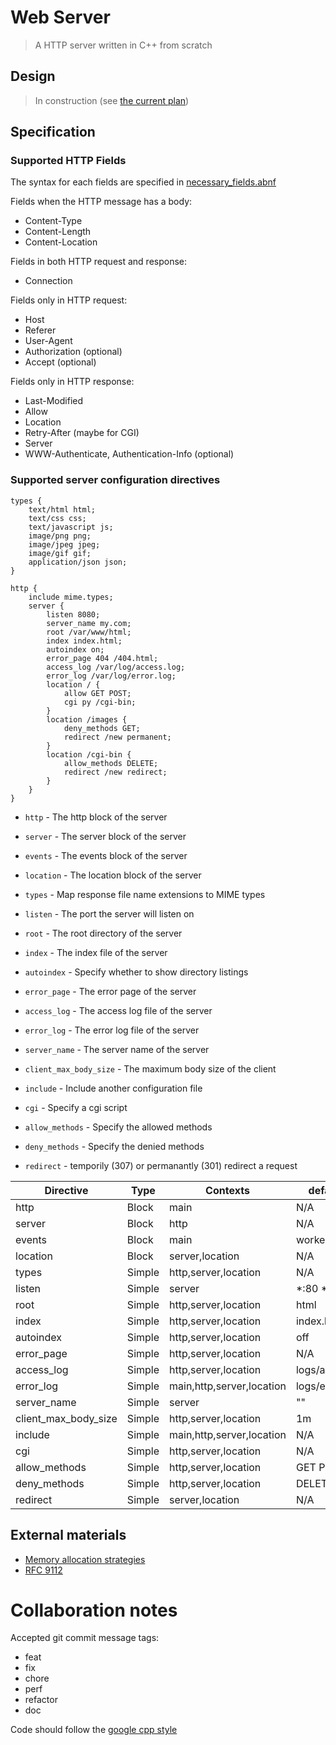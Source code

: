 # Web Server

> A HTTP server written in C++ from scratch

## Design

> In construction (see [the current plan](docs/planning.md))

## Specification

### Supported HTTP Fields

The syntax for each fields are specified in [necessary_fields.abnf](docs/HTTP_fields/necessary_fields.abnf)

Fields when the HTTP message has a body:

- Content-Type
- Content-Length
- Content-Location

Fields in both HTTP request and response:

- Connection

Fields only in HTTP request:

- Host
- Referer
- User-Agent
- Authorization (optional)
- Accept (optional)

Fields only in HTTP response:

- Last-Modified
- Allow
- Location
- Retry-After (maybe for CGI)
- Server
- WWW-Authenticate, Authentication-Info (optional)

### Supported server configuration directives

```nginx
types {
    text/html html;
    text/css css;
    text/javascript js;
    image/png png;
    image/jpeg jpeg;
    image/gif gif;
    application/json json;
}

http {
    include mime.types;
    server {
        listen 8080;
        server_name my.com;
        root /var/www/html;
        index index.html;
        autoindex on;
        error_page 404 /404.html;
        access_log /var/log/access.log;
        error_log /var/log/error.log;
        location / {
            allow GET POST;
            cgi py /cgi-bin;
        }
        location /images {
			deny_methods GET;
            redirect /new permanent;
        }
        location /cgi-bin {
            allow_methods DELETE;
            redirect /new redirect;
        }
    }
}
```

- `http` - The http block of the server
- `server` - The server block of the server
- `events` - The events block of the server
- `location` - The location block of the server

- `types` - Map response file name extensions to MIME types
- `listen` - The port the server will listen on
- `root` - The root directory of the server
- `index` - The index file of the server
- `autoindex` - Specify whether to show directory listings
- `error_page` - The error page of the server
- `access_log` - The access log file of the server
- `error_log` - The error log file of the server
- `server_name` - The server name of the server
- `client_max_body_size` - The maximum body size of the client
- `include` - Include another configuration file
- `cgi` - Specify a cgi script
- `allow_methods` - Specify the allowed methods
- `deny_methods` - Specify the denied methods
- `redirect` - temporily (307) or permanantly (301) redirect a request

| Directive            | Type   | Contexts                  | default_values     |
| -------------------- | ------ | ------------------------- | ------------------ |
| http                 | Block  | main                      | N/A                |
| server               | Block  | http                      | N/A                |
| events               | Block  | main                      | worker_connections |
| location             | Block  | server,location           | N/A                |
| types                | Simple | http,server,location      | N/A                |
| listen               | Simple | server                    | *:80 *:8000        |
| root                 | Simple | http,server,location      | html               |
| index                | Simple | http,server,location      | index.html         |
| autoindex            | Simple | http,server,location      | off                |
| error_page           | Simple | http,server,location      | N/A                |
| access_log           | Simple | http,server,location      | logs/access.log    |
| error_log            | Simple | main,http,server,location | logs/error.log     |
| server_name          | Simple | server                    | ""                 |
| client_max_body_size | Simple | http,server,location      | 1m                 |
| include              | Simple | main,http,server,location | N/A                |
| cgi                  | Simple | http,server,location      | N/A                |
| allow_methods        | Simple | http,server,location      | GET POST           |
| deny_methods         | Simple | http,server,location      | DELETE             |
| redirect             | Simple | server,location           | N/A                |

## External materials

- [Memory allocation strategies](https://www.gingerbill.org/series/memory-allocation-strategies/)
- [RFC 9112](https://datatracker.ietf.org/doc/html/rfc9112)

# Collaboration notes

Accepted git commit message tags:

- feat
- fix
- chore
- perf
- refactor
- doc

Code should follow the [google cpp style](https://anthonytsang.notion.site/Google-C-code-guidelines-ce6a361b17a5415bb41ab264f1866e75?pvs=4)